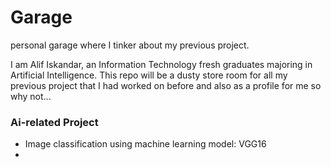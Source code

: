 # Garage
personal garage where I tinker about my previous project.

I am Alif Iskandar, an Information Technology fresh graduates majoring in Artificial Intelligence. This repo will be a dusty store room for all my previous project that I had worked on before and also as a profile for me so why not...

### Ai-related Project
  * Image classification using machine learning model: VGG16
  * 
